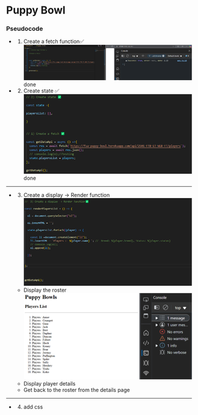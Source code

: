 # Puppy Bowl 

### Pseudocode 

- 1) Create a fetch function✅
    ![alt text](image.png) done  

- 2) Create state ✅
![alt text](image-1.png) done 


---------------------------------------------------------------
- 3) Create a display -> Render function
![alt text](image-2.png)
    -  Display the roster
![alt text](image-3.png)
    - Display player details 
    - Get back to the roster from the details page

----------------------------------------------------------------
- 4) add css

